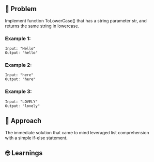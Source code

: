 ## 🧐 Problem
Implement function ToLowerCase() that has a string parameter str, and returns the same string in lowercase.


### Example 1:
``` 
Input: "Hello"
Output: "hello"
```

### Example 2:
``` 
Input: "here"
Output: "here"
```

### Example 3:
``` 
Input: "LOVELY"
Output: "lovely"
```

## 💬 Approach
The immediate solution that came to mind leveraged list comprehension with a simple if-else statement.

## 🤓 Learnings 